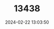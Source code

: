 ---
title: "13438"
category: "Microtus ilaeus"
draft: false
date: 2024-02-22 13:03:50
languages:
  English: ["Tien Shan Vole", "Kazakhstan Vole"]
  Chinese: ["Yili Tianshu"]
---